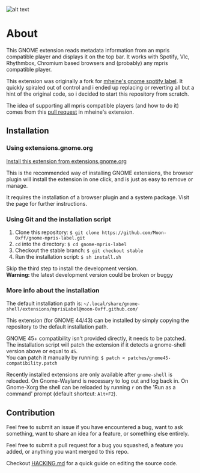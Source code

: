 ![alt text](https://github.com/Moon-0xff/gnome-mpris-label/raw/main/screenshot.png "extension screenshot")

# About
This GNOME extension reads metadata information from an mpris compatible player and displays it on the top bar. It works with Spotify, Vlc, Rhythmbox, Chromium based browsers and (probably) any mpris compatible player.

This extension was originally a fork for [mheine's gnome spotify label](https://github.com/mheine/gnome-shell-spotify-label). It quickly spiraled out of control and i ended up replacing or reverting all but a hint of the original code, so i decided to start this repository from scratch.

The idea of supporting all mpris compatible players (and how to do it) comes from this [pull request](https://github.com/mheine/gnome-shell-spotify-label/pull/21) in mheine's extension.

## Installation

### Using extensions.gnome.org
[Install this extension from extensions.gnome.org](https://extensions.gnome.org/extension/4928/mpris-label)

This is the recommended way of installing GNOME extensions, the browser plugin will install the extension in one click, and is just as easy to remove or manage.

It requires the installation of a browser plugin and a system package. Visit the page for further instructions.

### Using Git and the installation script
1. Clone this repository: `$ git clone https://github.com/Moon-0xff/gnome-mpris-label.git`
2. `cd` into the directory: `$ cd gnome-mpris-label`
3. Checkout the stable branch: `$ git checkout stable`
4. Run the installation script: `$ sh install.sh`

Skip the third step to install the development version.  
**Warning:** the latest development version could be broken or buggy

### More info about the installation

The default installation path is: `~/.local/share/gnome-shell/extensions/mprisLabel@moon-0xff.github.com/`

This extension (for GNOME 44/43) can be installed by simply copying the repository to the default installation path.

GNOME 45+ compatibility isn't provided directly, it needs to be patched.  
The installation script will patch the extension if it detects a gnome-shell version above or equal to `45`.  
You can patch it manually by running: `$ patch < patches/gnome45-compatibility.patch`

Recently installed extensions are only available after `gnome-shell` is reloaded. On Gnome-Wayland is necessary to log out and log back in. On Gnome-Xorg the shell can be reloaded by running `r` on the 'Run as a command' prompt (default shortcut: `Alt+F2`).

## Contribution

Feel free to submit an issue if you have encountered a bug, want to ask something, want to share an idea for a feature, or something else entirely.

Feel free to submit a pull request for a bug you squashed, a feature you added, or anything you want merged to this repo.

Checkout [HACKING.md](https://github.com/Moon-0xff/gnome-mpris-label/blob/main/HACKING.md) for a quick guide on editing the source code.
